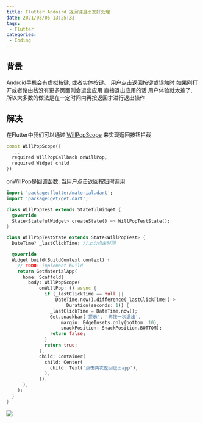 ```yaml
---
title: Flutter Andoird 返回键退出友好处理
date: 2021/03/05 13:25:33
tags:
 - Flutter
categories:
 - Coding
---
```


## 背景
Android手机会有虚拟按键, 或者实体按键。 用户点击返回按键或误触时 如果刚打开或者路由栈没有更多页面则会退出应用
直接退出应用的话 用户体验就太差了, 所以大多数的做法是在一定时间内再按返回才进行退出操作 

## 解决
在Flutter中我们可以通过 [WillPopScope](https://api.flutter.dev/flutter/widgets/WillPopScope-class.html) 来实现返回按钮拦截

``` dart
const WillPopScope({
  ...
  required WillPopCallback onWillPop,
  required Widget child
})
```

onWillPop是回调函数, 当用户点击返回按钮时调用

``` dart
import 'package:flutter/material.dart';
import 'package:get/get.dart';

class WillPopTest extends StatefulWidget {
  @override
  State<StatefulWidget> createState() => WillPopTestState();
}

class WillPopTestState extends State<WillPopTest> {
  DateTime? _lastClickTime; //上次点击时间

  @override
  Widget build(BuildContext context) {
    // TODO: implement build
    return GetMaterialApp(
      home: Scaffold(
        body: WillPopScope(
            onWillPop: () async {
              if (_lastClickTime == null ||
                  DateTime.now().difference(_lastClickTime!) >
                      Duration(seconds: 1)) {
                _lastClickTime = DateTime.now();
                Get.snackbar('提示', '再按一次退出',
                    margin: EdgeInsets.only(bottom: 10),
                    snackPosition: SnackPosition.BOTTOM);
                return false;
              }
              return true;
            },
            child: Container(
              child: Center(
                child: Text('点击两次返回退出app'),
              ),
            )),
      ),
    );
  }
}
```

![](/coding/flutter/willpop/1.gif)
